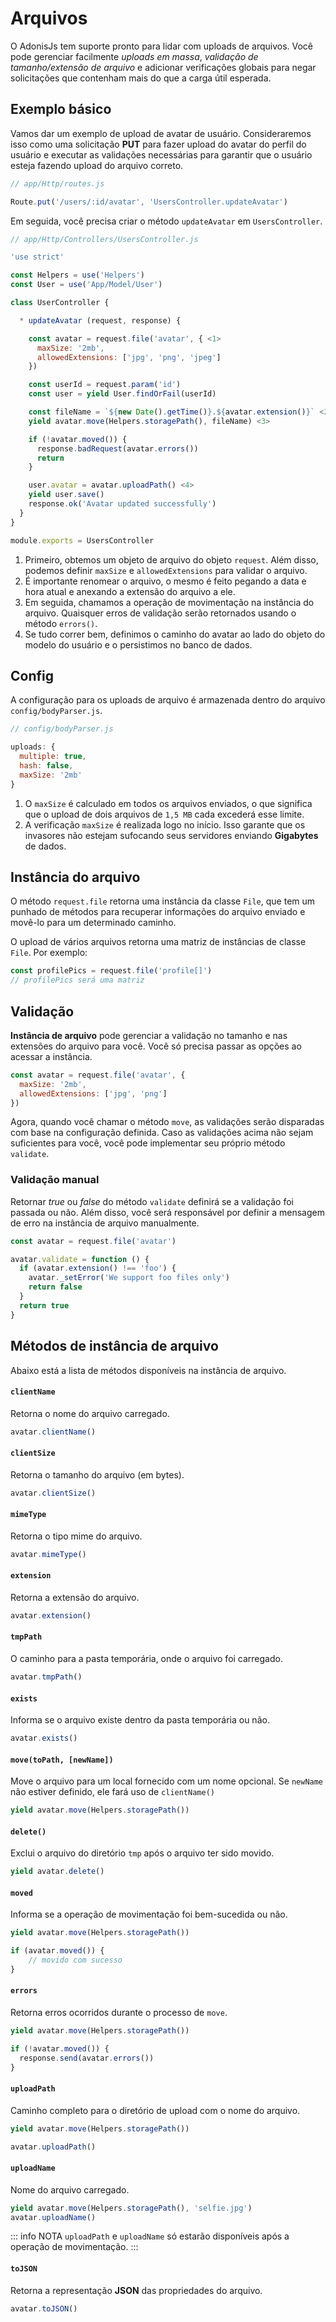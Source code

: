 # Arquivos

O AdonisJs tem suporte pronto para lidar com uploads de arquivos. Você pode gerenciar facilmente *uploads em massa*, *validação de tamanho/extensão de arquivo* e adicionar verificações globais para negar solicitações que contenham mais do que a carga útil esperada.

## Exemplo básico
Vamos dar um exemplo de upload de avatar de usuário. Consideraremos isso como uma solicitação **PUT** para fazer upload do avatar do perfil do usuário e executar as validações necessárias para garantir que o usuário esteja fazendo upload do arquivo correto.

```js
// app/Http/routes.js

Route.put('/users/:id/avatar', 'UsersController.updateAvatar')
```

Em seguida, você precisa criar o método `updateAvatar` em `UsersController`.

```js
// app/Http/Controllers/UsersController.js

'use strict'

const Helpers = use('Helpers')
const User = use('App/Model/User')

class UserController {

  * updateAvatar (request, response) {

    const avatar = request.file('avatar', { <1>
      maxSize: '2mb',
      allowedExtensions: ['jpg', 'png', 'jpeg']
    })

    const userId = request.param('id')
    const user = yield User.findOrFail(userId)

    const fileName = `${new Date().getTime()}.${avatar.extension()}` <2>
    yield avatar.move(Helpers.storagePath(), fileName) <3>

    if (!avatar.moved()) {
      response.badRequest(avatar.errors())
      return
    }

    user.avatar = avatar.uploadPath() <4>
    yield user.save()
    response.ok('Avatar updated successfully')
  }
}

module.exports = UsersController
```

1. Primeiro, obtemos um objeto de arquivo do objeto `request`. Além disso, podemos definir `maxSize` e `allowedExtensions` para validar o arquivo.
2. É importante renomear o arquivo, o mesmo é feito pegando a data e hora atual e anexando a extensão do arquivo a ele.
3. Em seguida, chamamos a operação de movimentação na instância do arquivo. Quaisquer erros de validação serão retornados usando o método `errors()`.
4. Se tudo correr bem, definimos o caminho do avatar ao lado do objeto do modelo do usuário e o persistimos no banco de dados.

## Config

A configuração para os uploads de arquivo é armazenada dentro do arquivo `config/bodyParser.js`.

```js
// config/bodyParser.js

uploads: {
  multiple: true,
  hash: false,
  maxSize: '2mb'
}
```

1. O `maxSize` é calculado em todos os arquivos enviados, o que significa que o upload de dois arquivos de `1,5 MB` cada excederá esse limite.
2. A verificação `maxSize` é realizada logo no início. Isso garante que os invasores não estejam sufocando seus servidores enviando **Gigabytes** de dados.

## Instância do arquivo

O método `request.file` retorna uma instância da classe `File`, que tem um punhado de métodos para recuperar informações do arquivo enviado e movê-lo para um determinado caminho.

O upload de vários arquivos retorna uma matriz de instâncias de classe `File`. Por exemplo:

```js
const profilePics = request.file('profile[]')
// profilePics será uma matriz
```

## Validação

**Instância de arquivo** pode gerenciar a validação no tamanho e nas extensões do arquivo para você. Você só precisa passar as opções ao acessar a instância.

```js
const avatar = request.file('avatar', {
  maxSize: '2mb',
  allowedExtensions: ['jpg', 'png']
})
```

Agora, quando você chamar o método `move`, as validações serão disparadas com base na configuração definida. Caso as validações acima não sejam suficientes para você, você pode implementar seu próprio método `validate`.

### Validação manual
Retornar *true* ou *false* do método `validate` definirá se a validação foi passada ou não. Além disso, você será responsável por definir a mensagem de erro na instância de arquivo manualmente.

```js
const avatar = request.file('avatar')

avatar.validate = function () {
  if (avatar.extension() !== 'foo') {
    avatar._setError('We support foo files only')
    return false
  }
  return true
}
```

## Métodos de instância de arquivo
Abaixo está a lista de métodos disponíveis na instância de arquivo.

#### `clientName`
Retorna o nome do arquivo carregado.

```js
avatar.clientName()
```

#### `clientSize`
Retorna o tamanho do arquivo (em bytes).

```js
avatar.clientSize()
```

#### `mimeType`
Retorna o tipo mime do arquivo.

```js
avatar.mimeType()
```

#### `extension`
Retorna a extensão do arquivo.

```js
avatar.extension()
```

#### `tmpPath`
O caminho para a pasta temporária, onde o arquivo foi carregado.

```js
avatar.tmpPath()
```

#### `exists`
Informa se o arquivo existe dentro da pasta temporária ou não.

```js
avatar.exists()
```

#### `move(toPath, [newName])`
Move o arquivo para um local fornecido com um nome opcional. Se `newName` não estiver definido, ele fará uso de `clientName()`

```js
yield avatar.move(Helpers.storagePath())
```

#### `delete()`
Exclui o arquivo do diretório `tmp` após o arquivo ter sido movido.

```js
yield avatar.delete()
```

#### `moved`
Informa se a operação de movimentação foi bem-sucedida ou não.

```js
yield avatar.move(Helpers.storagePath())

if (avatar.moved()) {
    // movido com sucesso
}
```

#### `errors`
Retorna erros ocorridos durante o processo de `move`.

```js
yield avatar.move(Helpers.storagePath())

if (!avatar.moved()) {
  response.send(avatar.errors())
}
```

#### `uploadPath`

Caminho completo para o diretório de upload com o nome do arquivo.

```js
yield avatar.move(Helpers.storagePath())

avatar.uploadPath()
```

#### `uploadName`
Nome do arquivo carregado.

```js
yield avatar.move(Helpers.storagePath(), 'selfie.jpg')
avatar.uploadName()
```

::: info NOTA
`uploadPath` e `uploadName` só estarão disponíveis após a operação de movimentação.
:::

#### `toJSON`
Retorna a representação **JSON** das propriedades do arquivo.

```js
avatar.toJSON()
```

